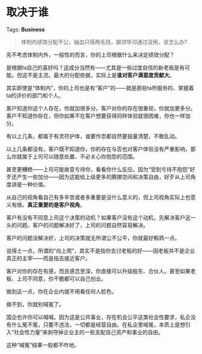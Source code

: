 # 取决于谁

Tags: **Business**

> 体制内绩效分配不公，抽血只得两毛钱，跟领导沟通过没用，该怎么办?



先不考虑体制内外，一般性的而言，你的上司根据什么来决定绩效分配？

是根据ta自己的喜好吗？这成分当然有——尤其是一些过度自信的新老板是有可能。但这不是主流。最大的分配依据，实际上是**谁对客户满意度贡献大**。

其实即使是“体制内”，你的上司也是有“客户”的——就是那些ta所服务的、掌握着ta的评价的部门和个人。

客户知道你这个人存在，你就加很多分。客户对你的存在很重视，你就加更多分。客户不知道你存在，但你如果不在客户想要获得同样体验就很困难，你也一样加分。

有以上几条，都属于有灵符护体，谁要作祟都自然要掂量清楚，不敢乱动。

以上几条都没有，客户既不知道你，你的存在与否也对客户体验没有严重影响，那么你就属于上司可以随意处置、不必关心你抱怨的范围。

甚至更糟糕——上司可能故意亏待你，看看你什么反应。因为“受到亏待不抱怨”好歹还产生一些加分——因为这能给上级更多的腾挪空间和决策自由，好歹从上司角度讲是一种价值。

从自己的视角看自己有多辛苦或者多重要是没什么意义的，但上司视角实际上也意义有限。**真正重要的是客户视角**。

客户有没有不同意上司这个决策的动机？如果客户没有这个动机，先解决客户这一头的问题。客户的问题解决好了，上司的问题自然容易解决。

客户的问题没解决好，上司的决策就无所谓公不公平，你就最好鹌鹑一点。

说得土一点，所谓的“向上爬”，其实不是指你去讨老板的好——因老板并不是企业真正的主宰——而是指去接近客户。

客户对你的存在有感，而且感念至深，你直接可以升级股东、合伙人。甚至如果老板、上司不同意，你干脆都可以自己创业。

做到这一点，你在企业内就不用看任何人脸色。

做不到，你就别喊冤了。

国企也许你可以喊喊，因为这是公共事业，存在机会公平这类社会性要求，私企没有什么冤不冤，只要不违法，一切都是经营自由。在私企里喊冤，本质上是想引入“社会性力量”来剥夺掉企业主的一些支配自己资产和事业的自由。

这种“喊冤”结果一般都不咋地。



